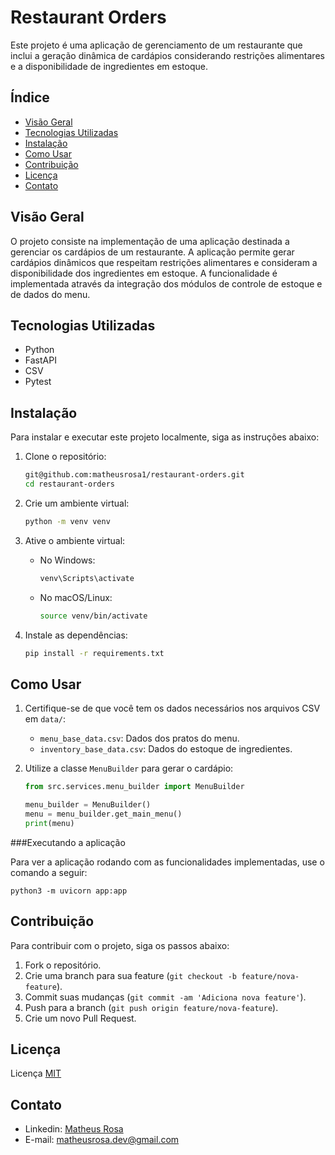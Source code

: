 # Restaurant Orders

Este projeto é uma aplicação de gerenciamento de um restaurante que inclui a geração dinâmica de cardápios considerando restrições alimentares e a disponibilidade de ingredientes em estoque.


## Índice

- [Visão Geral](#visão-geral)
- [Tecnologias Utilizadas](#tecnologias-utilizadas)
- [Instalação](#instalação)
- [Como Usar](#como-usar)
- [Contribuição](#contribuição)
- [Licença](#licença)
- [Contato](#contato)

## Visão Geral

O projeto consiste na implementação de uma aplicação destinada a gerenciar os cardápios de um restaurante. A aplicação permite gerar cardápios dinâmicos que respeitam restrições alimentares e consideram a disponibilidade dos ingredientes em estoque. A funcionalidade é implementada através da integração dos módulos de controle de estoque e de dados do menu.

## Tecnologias Utilizadas

- Python
- FastAPI
- CSV
- Pytest

## Instalação

Para instalar e executar este projeto localmente, siga as instruções abaixo:

1. Clone o repositório:
    ```sh
    git@github.com:matheusrosa1/restaurant-orders.git
    cd restaurant-orders
    ```

2. Crie um ambiente virtual:
    ```sh
    python -m venv venv
    ```

3. Ative o ambiente virtual:
    - No Windows:
        ```sh
        venv\Scripts\activate
        ```
    - No macOS/Linux:
        ```sh
        source venv/bin/activate
        ```

4. Instale as dependências:
    ```sh
    pip install -r requirements.txt
    ```

## Como Usar

1. Certifique-se de que você tem os dados necessários nos arquivos CSV em `data/`:
    - `menu_base_data.csv`: Dados dos pratos do menu.
    - `inventory_base_data.csv`: Dados do estoque de ingredientes.

2. Utilize a classe `MenuBuilder` para gerar o cardápio:
    ```python
    from src.services.menu_builder import MenuBuilder

    menu_builder = MenuBuilder()
    menu = menu_builder.get_main_menu()
    print(menu)
    ```

###Executando a aplicação

Para ver a aplicação rodando com as funcionalidades implementadas, use o comando a seguir:

`python3 -m uvicorn app:app`


## Contribuição

Para contribuir com o projeto, siga os passos abaixo:

1. Fork o repositório.
2. Crie uma branch para sua feature (`git checkout -b feature/nova-feature`).
3. Commit suas mudanças (`git commit -am 'Adiciona nova feature'`).
4. Push para a branch (`git push origin feature/nova-feature`).
5. Crie um novo Pull Request.

## Licença

Licença [MIT](https://github.com/matheusrosa1/restaurant-orders/?tab=MIT-1-ov-file) 

## Contato

- Linkedin: [Matheus Rosa](https://www.linkedin.com/in/matheus-rosa-2a0652201/)
- E-mail: matheusrosa.dev@gmail.com
